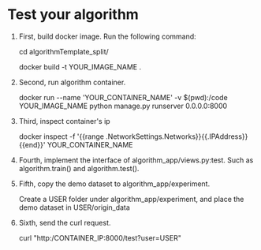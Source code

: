 # Test your algorithm

1. First, build docker image. Run the following command:

    cd algorithmTemplate_split/

    docker build -t YOUR_IMAGE_NAME .

2. Second, run algorithm container.
   
   docker run --name 'YOUR_CONTAINER_NAME' -v $(pwd):/code YOUR_IMAGE_NAME python manage.py runserver 0.0.0.0:8000

3. Third, inspect container's ip

    docker inspect -f '{{range .NetworkSettings.Networks}}{{.IPAddress}}{{end}}' YOUR_CONTAINER_NAME

4. Fourth, implement the interface of algorithm_app/views.py:test. Such as algorithm.train() and algorithm.test().

5. Fifth, copy the demo dataset to algorithm_app/experiment.

    Create a USER folder under algorithm_app/experiment, and place the demo dataset in USER/origin_data

6. Sixth, send the curl request.

    curl "http:/CONTAINER_IP:8000/test?user=USER"


